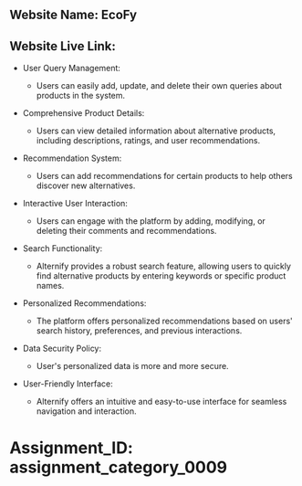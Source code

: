## Website Name: EcoFy

## Website Live Link: 

- User Query Management: 
    * Users can easily add, update, and delete their own queries about products in the system.

- Comprehensive Product Details: 
    * Users can view detailed information about alternative products, including descriptions, ratings, and user recommendations.

- Recommendation System: 
    * Users can add recommendations for certain products to help others discover new alternatives.

- Interactive User Interaction: 
    * Users can engage with the platform by adding, modifying, or deleting their comments and recommendations.

- Search Functionality: 
    * Alternify provides a robust search feature, allowing users to quickly find alternative products by entering keywords or specific product names.

- Personalized Recommendations: 
    * The platform offers personalized recommendations based on users' search history, preferences, and previous interactions.

- Data Security Policy: 
    * User's personalized data is more and more secure.

- User-Friendly Interface: 
    * Alternify offers an intuitive and easy-to-use interface for seamless navigation and interaction.

# Assignment_ID: assignment_category_0009 